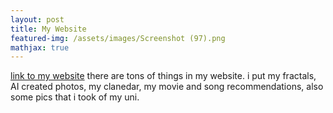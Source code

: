 ```yaml
---
layout: post
title: My Website
featured-img: /assets/images/Screenshot (97).png
mathjax: true
---
```

[link to my website](armechi.github.io)
there are tons of things in my website. i put my fractals, AI created photos, my clanedar, my movie and song recommendations, also some pics that i took of my uni.
